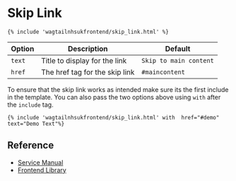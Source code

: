 
# Skip Link

```django
{% include 'wagtailnhsukfrontend/skip_link.html' %}
```
| Option | Description | Default |
| ------ | ----------- | ------- |
| `text` | Title to display for the link | `Skip to main content` |
| `href` |  The href tag for the skip link| `#maincontent` |

To ensure that the skip link works as intended make sure its the first include in the template. You can also pass the two options above using `with`  after the `include` tag.


```django
{% include 'wagtailnhsukfrontend/skip_link.html' with  href="#demo" text="Demo Text"%}
```
## Reference

* [Service Manual](https://beta.nhs.uk/service-manual/styles-components-patterns/skip-link)
* [Frontend Library](https://github.com/nhsuk/nhsuk-frontend/tree/master/packages/components/skip-link)

